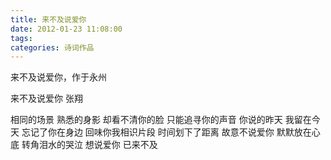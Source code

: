 ```yaml
---
title: 来不及说爱你
date: 2012-01-23 11:08:00
tags:
categories: 诗词作品
---
```


来不及说爱你，作于永州

<!-- more -->

<p class="poem">
来不及说爱你
张翔

相同的场景
熟悉的身影
却看不清你的脸
只能追寻你的声音
你说的昨天
我留在今天
忘记了你在身边
回味你我相识片段
时间划下了距离
故意不说爱你
默默放在心底
转角泪水的哭泣
想说爱你
已来不及

</p>
